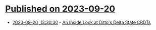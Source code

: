 # [Published on 2023-09-20](index.md)

* [2023-09-20, 13:30:30](https://lobste.rs/s/z9ccsl/inside_look_at_ditto_s_delta_state_crdts) - [An Inside Look at Ditto's Delta State CRDTs](https://www.ditto.live/blog/dittos-delta-state-crdts)
